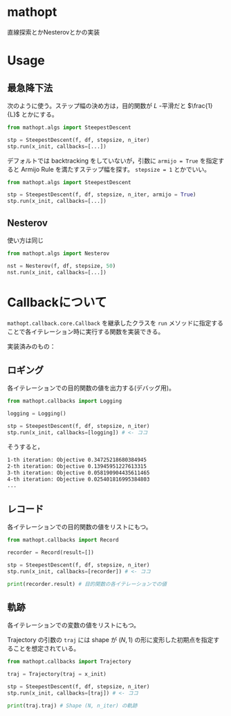 # mathopt
直線探索とかNesterovとかの実装

# Usage
## 最急降下法

次のように使う。ステップ幅の決め方は，目的関数が $L$ -平滑だと $\frac{1}{L}$ とかにする。

```python
from mathopt.algs import SteepestDescent

stp = SteepestDescent(f, df, stepsize, n_iter)
stp.run(x_init, callbacks=[...])
```

デフォルトでは backtracking をしていないが，引数に `armijo = True` を指定すると Armijo Rule を満たすステップ幅を探す。
`stepsize = 1` とかでいい。

```python
from mathopt.algs import SteepestDescent

stp = SteepestDescent(f, df, stepsize, n_iter, armijo = True)
stp.run(x_init, callbacks=[...])
```

## Nesterov

使い方は同じ

```python
from mathopt.algs import Nesterov

nst = Nesterov(f, df, stepsize, 50)
nst.run(x_init, callbacks=[...])
```

# Callbackについて

`mathopt.callback.core.Callback` を継承したクラスを `run` メソッドに指定することで各イテレーション時に実行する関数を実装できる。

実装済みのもの：

## ロギング
各イテレーションでの目的関数の値を出力する(デバッグ用)。

```python
from mathopt.callbacks import Logging

logging = Logging()

stp = SteepestDescent(f, df, stepsize, n_iter)
stp.run(x_init, callbacks=[logging]) # <- ココ
```

そうすると，

```bash
1-th iteration: Objective 0.34725218680384945
2-th iteration: Objective 0.13945951227613315
3-th iteration: Objective 0.058190904435611465
4-th iteration: Objective 0.025401816995384803
...
```

## レコード
各イテレーションでの目的関数の値をリストにもつ。

```python
from mathopt.callbacks import Record

recorder = Record(result=[])

stp = SteepestDescent(f, df, stepsize, n_iter)
stp.run(x_init, callbacks=[recorder]) # <- ココ

print(recorder.result) # 目的関数の各イテレーションでの値
```

## 軌跡
各イテレーションでの変数の値をリストにもつ。

Trajectory の引数の `traj` には shape が $(N, 1)$ の形に変形した初期点を指定することを想定されている。

```python
from mathopt.callbacks import Trajectory

traj = Trajectory(traj = x_init)

stp = SteepestDescent(f, df, stepsize, n_iter)
stp.run(x_init, callbacks=[traj]) # <- ココ

print(traj.traj) # Shape (N, n_iter) の軌跡
```